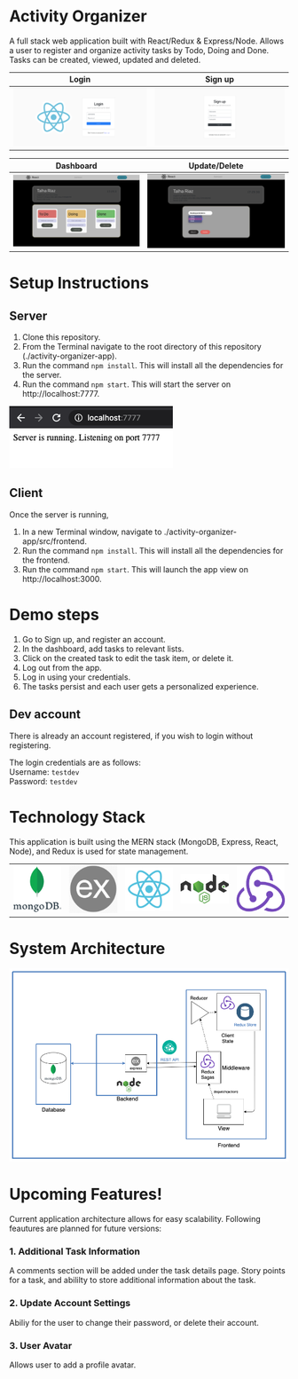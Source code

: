 # Activity Organizer
A full stack web application built with React/Redux & Express/Node. 
Allows a user to register and organize activity tasks by Todo, Doing and Done. Tasks can be created, viewed, updated and deleted. 

| Login        | Sign up |
| ------------- |:-------------:| 
| <img src="https://github.com/talha-riaz/activity-organzer-app/blob/master/src/frontend/src/assets/login.png"></img>     | <img src="https://github.com/talha-riaz/activity-organzer-app/blob/master/src/frontend/src/assets/signup.png"></img> | 

| Dashboard        | Update/Delete |
| ------------- |:-------------:| 
| <img src="https://github.com/talha-riaz/activity-organzer-app/blob/master/src/frontend/src/assets/app1.png"></img>     | <img src="https://github.com/talha-riaz/activity-organzer-app/blob/master/src/frontend/src/assets/app.png"></img> | 

# Setup Instructions

## Server

1. Clone this repository.
2. From the Terminal navigate to the root directory of this repository (./activity-organizer-app).
3. Run the command `npm install`. This will install all the dependencies for the server.
4. Run the command `npm start`. This will start the server on http://localhost:7777.

 <img src="https://github.com/talha-riaz/activity-organzer-app/blob/master/src/frontend/src/assets/server.png"></img>


## Client
Once the server is running,

1. In a new Terminal window, navigate to ./activity-organizer-app/src/frontend.
2. Run the command `npm install`. This will install all the dependencies for the frontend.
3. Run the command `npm start`. This will launch the app view on http://localhost:3000.



# Demo steps

1. Go to Sign up, and register an account. 
2. In the dashboard, add tasks to relevant lists.
3. Click on the created task to edit the task item, or delete it. 
4. Log out from the app.
5. Log in using your credentials.
6. The tasks persist and each user gets a personalized experience. 

## Dev account
There is already an account registered, if you wish to login without registering. 

The login credentials are as follows:
</br>
Username: `testdev`
</br>
Password: `testdev`

# Technology Stack
This application is built using the MERN stack (MongoDB, Express, React, Node), and Redux is used for state management.  

|  |  |  |  |  |
|---|---|---|---|---|
| <img src="https://github.com/talha-riaz/activity-organzer-app/blob/master/src/frontend/src/assets/mongo.png" width="500px" ></img>  | <img src="https://github.com/talha-riaz/activity-organzer-app/blob/master/src/frontend/src/assets/express.png" width="500px"></img>  | <img src="https://github.com/talha-riaz/activity-organzer-app/blob/master/src/frontend/src/assets/react-logo.png" width="500px"></img>  | <img src="https://github.com/talha-riaz/activity-organzer-app/blob/master/src/frontend/src/assets/node.png" width="500px"></img>  |  <img src="https://github.com/talha-riaz/activity-organzer-app/blob/master/src/frontend/src/assets/redux.png" width="500px"></img> |


# System Architecture
<img src="https://github.com/talha-riaz/activity-organzer-app/blob/master/src/frontend/src/assets/SystemArchitecture.png"></img>

# Upcoming Features!
Current application architecture allows for easy scalability. 
Following feautures are planned for future versions:

### 1. Additional Task Information
A comments section will be added under the task details page. 
Story points for a task, and abililty to store additional information about the task.

### 2. Update Account Settings
Abiliy for the user to change their password, or delete their account. 

### 3. User Avatar
Allows user to add a profile avatar.


